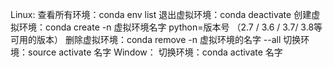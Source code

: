 Linux:
查看所有环境：conda env list
退出虚拟环境：conda deactivate
创建虚拟环境：conda create -n 虚拟环境名字 python=版本号 （2.7 / 3.6 / 3.7/ 3.8等可用的版本）
删除虚拟环境：conda remove -n 虚拟环境的名字 --all
切换环境：source activate 名字
Window：
切换环境：conda activate 名字
